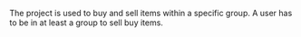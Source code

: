 The project is used to buy and sell items within a specific group. A user has to be in at least a group to sell buy items.